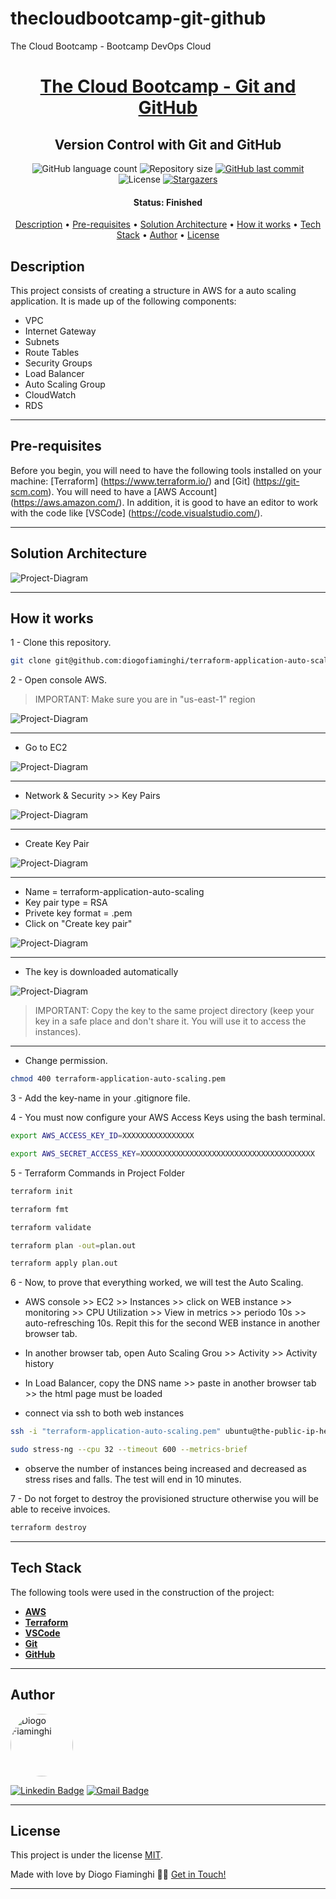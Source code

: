 # thecloudbootcamp-git-github
The Cloud Bootcamp - Bootcamp DevOps Cloud

<h1 align="center">
   <a href="#"> The Cloud Bootcamp - Git and GitHub </a>
</h1>

<h2 align="center">
    Version Control with Git and GitHub
</h2>

<p align="center">
  <img alt="GitHub language count" src="https://img.shields.io/github/languages/count/diogofiaminghi/thecloudbootcamp-git-github?color=%2304D361">

  <img alt="Repository size" src="https://img.shields.io/github/repo-size/diogofiaminghi/thecloudbootcamp-git-github">

   <a href="https://github.com/diogofiaminghi/thecloudbootcamp-git-github/commits/master">
    <img alt="GitHub last commit" src="https://img.shields.io/github/last-commit/diogofiaminghi/thecloudbootcamp-git-github">
  </a>
    
   <img alt="License" src="https://img.shields.io/badge/license-MIT-brightgreen">
	
   <a href="https://github.com/diogofiaminghi/thecloudbootcamp-git-github/stargazers">
    <img alt="Stargazers" src="https://img.shields.io/github/stars/diogofiaminghi/thecloudbootcamp-git-github?style=social">
  </a>
</p>


<h4 align="center"> 
	 Status: Finished
</h4>

<p align="center">
 <a href="#description">Description</a> •
 <a href="#pre-requisites">Pre-requisites</a> • 
 <a href="#solution-architecture">Solution Architecture</a> • 
 <a href="#how-it-works">How it works</a> • 
 <a href="#tech-stack">Tech Stack</a> • 
 <a href="#author">Author</a> • 
 <a href="#license">License</a>

</p>


## Description

This project consists of creating a structure in AWS for a auto scaling application. It is made up of the following components:
- VPC
- Internet Gateway
- Subnets
- Route Tables
- Security Groups
- Load Balancer
- Auto Scaling Group
- CloudWatch
- RDS

---

## Pre-requisites

Before you begin, you will need to have the following tools installed on your machine:
[Terraform] (https://www.terraform.io/) and [Git] (https://git-scm.com).
You will need to have a [AWS Account] (https://aws.amazon.com/).
In addition, it is good to have an editor to work with the code like [VSCode] (https://code.visualstudio.com/).

---

## Solution Architecture

![Project-Diagram](https://github.com/diogofiaminghi/terraform-application-auto-scaling/blob/10938393ee3062921453eb6dca37b8b700caba1f/terraform-application-auto-scaling.drawio.png)

---

## How it works

1 - Clone this repository.

```bash
git clone git@github.com:diogofiaminghi/terraform-application-auto-scaling.git
```

2 - Open console AWS. 

> IMPORTANT: Make sure you are in "us-east-1" region

![Project-Diagram](https://github.com/diogofiaminghi/terraform-application-auto-scaling/blob/e07ee09f9b5c7bd07793553e25245a5e9c9a76cc/01%20-%20Console%20AWS.PNG)

---

- Go to EC2 

![Project-Diagram](https://github.com/diogofiaminghi/terraform-application-auto-scaling/blob/e07ee09f9b5c7bd07793553e25245a5e9c9a76cc/02%20-%20Console%20AWS.PNG)

---

- Network & Security >> Key Pairs 

![Project-Diagram](https://github.com/diogofiaminghi/terraform-application-auto-scaling/blob/e07ee09f9b5c7bd07793553e25245a5e9c9a76cc/03%20-%20Console%20AWS.PNG)

---

- Create Key Pair 

![Project-Diagram](https://github.com/diogofiaminghi/terraform-application-auto-scaling/blob/e07ee09f9b5c7bd07793553e25245a5e9c9a76cc/04%20-%20Console%20AWS.PNG)

---
	
- Name = terraform-application-auto-scaling
- Key pair type = RSA
- Privete key format = .pem
- Click on "Create key pair"

![Project-Diagram](https://github.com/diogofiaminghi/terraform-application-auto-scaling/blob/e07ee09f9b5c7bd07793553e25245a5e9c9a76cc/05%20-%20Console%20AWS.PNG)

---
	
- The key is downloaded automatically

![Project-Diagram](https://github.com/diogofiaminghi/terraform-application-auto-scaling/blob/e07ee09f9b5c7bd07793553e25245a5e9c9a76cc/06%20-%20Console%20AWS.PNG)

> IMPORTANT: Copy the key to the same project directory (keep your key in a safe place and don't share it. You will use it to access the instances).

---

- Change permission.

```bash
chmod 400 terraform-application-auto-scaling.pem
```

3 - Add the key-name in your .gitignore file.

4 - You must now configure your AWS Access Keys using the bash terminal.

```bash
export AWS_ACCESS_KEY_ID=XXXXXXXXXXXXXXXX
```
```bash
export AWS_SECRET_ACCESS_KEY=XXXXXXXXXXXXXXXXXXXXXXXXXXXXXXXXXXXXXXX
```

5 - Terraform Commands in Project Folder
```bash
terraform init
```

```bash
terraform fmt
```

```bash
terraform validate
```

```bash
terraform plan -out=plan.out
```

```bash
terraform apply plan.out
```

6 - Now, to prove that everything worked, we will test the Auto Scaling.

- AWS console >> EC2 >> Instances >> click on WEB instance >> monitoring >> CPU Utilization >> View in metrics >> periodo 10s >> auto-refresching 10s. Repit this for the second WEB instance in another browser tab.

- In another browser tab, open Auto Scaling Grou >> Activity >> Activity history

- In Load Balancer, copy the DNS name >> paste in another browser tab >> the html page must be loaded

- connect via ssh to both web instances

```bash
ssh -i "terraform-application-auto-scaling.pem" ubuntu@the-public-ip-here
```
```bash
sudo stress-ng --cpu 32 --timeout 600 --metrics-brief
```

- observe the number of instances being increased and decreased as stress rises and falls. The test will end in 10 minutes.

7 - Do not forget to destroy the provisioned structure otherwise you will be able to receive invoices.
```bash
terraform destroy
```

---

## Tech Stack

The following tools were used in the construction of the project:

-   **[AWS](https://aws.amazon.com/?nc1=h_ls)**
-   **[Terraform](https://www.terraform.io/)**
-   **[VSCode](https://code.visualstudio.com/)**
-   **[Git](https://git-scm.com/)**
-   **[GitHub](https://github.com/)**

---

## Author

<a href="https://www.linkedin.com/in/diogofiaminghi/">
 <img style="border-radius: 50%;" src="https://avatars.githubusercontent.com/u/100308537?s=400&u=abd27efe08d079fba2776ad691516666e8339aa5&v=4" width="100px;" alt="Diogo Fiaminghi"/>
	
[![Linkedin Badge](https://img.shields.io/badge/-Diogo_Fiaminghi-blue?style=flat-square&logo=Linkedin&logoColor=white&link=https://www.linkedin.com/in/diogofiaminghi/)](https://www.linkedin.com/in/diogofiaminghi/) 
[![Gmail Badge](https://img.shields.io/badge/-diogofiaminghi@gmail.com-c14438?style=flat-square&logo=Gmail&logoColor=white&link=mailto:diogofiaminghi@gmail.com)](mailto:diogofiaminghi@gmail.com)

---

## License

This project is under the license [MIT](https://github.com/diogofiaminghi/terraform-application-auto-scaling/blob/1804cdb66b6d73a1ff8b62d92cacad6110d655d7/LICENSE).

Made with love by Diogo Fiaminghi 👋🏽 [Get in Touch!](Https://www.linkedin.com/in/diogofiaminghi/)

---
